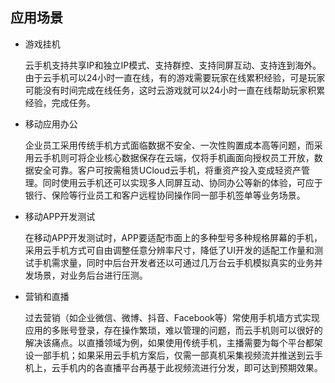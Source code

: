 ## 应用场景
* 游戏挂机

    云手机支持共享IP和独立IP模式、支持群控、支持同屏互动、支持连到海外。由于云手机可以24小时一直在线，有的游戏需要玩家在线累积经验，可是玩家可能没有时间完成在线任务，这时云游戏就可以24小时一直在线帮助玩家积累经验，完成任务。
  
* 移动应用办公

  企业员工采用传统手机方式面临数据不安全、一次性购置成本高等问题，而采用云手机则可将企业核心数据保存在云端，仅将手机画面向授权员工开放，数据安全可靠。客户可按需租赁UCloud云手机，将重资产投入变成轻资产管理。同时使用云手机还可以实现多人同屏互动、协同办公等新的体验，可应于银行、保险等行业员工和客户远程协同操作同一部手机签单等业务场景。
  
* 移动APP开发测试

  在移动APP开发测试时，APP要适配市面上的多种型号多种规格屏幕的手机，采用云手机方式可自由调整任意分辨率尺寸，降低了UI开发的适配工作量和测试手机需求量，同时中后台开发者还以可通过几万台云手机模拟真实的业务并发场景，对业务后台进行压测。
  
* 营销和直播

  过去营销（如企业微信、微博、抖音、Facebook等）常使用手机墙方式实现应用的多账号登录，存在操作繁琐，难以管理的问题，而云手机则可以很好的解决该痛点。以直播领域为例，如果使用传统手机，主播需要为每个平台都架设一部手机；如果采用云手机方案后，仅需一部真机采集视频流并推送到云手机上，云手机内的各直播平台再基于此视频流进行分发，即可达到预期效果。
